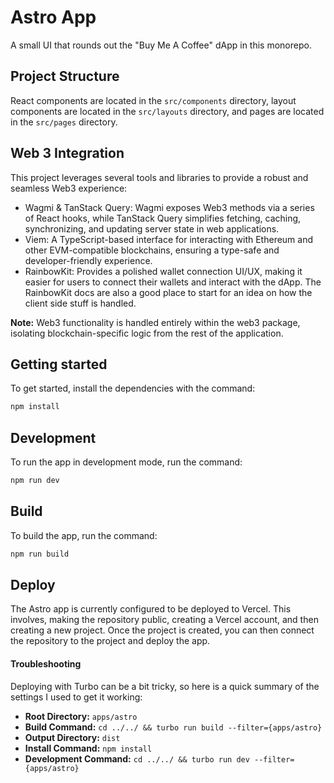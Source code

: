 # Astro App

A small UI that rounds out the "Buy Me A Coffee" dApp in this monorepo.

## Project Structure

React components are located in the `src/components` directory, layout components are located in the `src/layouts` directory, and pages are located in the `src/pages` directory.

## Web 3 Integration

This project leverages several tools and libraries to provide a robust and seamless Web3 experience:

- Wagmi & TanStack Query: Wagmi exposes Web3 methods via a series of React hooks, while TanStack Query simplifies fetching, caching, synchronizing, and updating server state in web applications.
- Viem: A TypeScript-based interface for interacting with Ethereum and other EVM-compatible blockchains, ensuring a type-safe and developer-friendly experience.
- RainbowKit: Provides a polished wallet connection UI/UX, making it easier for users to connect their wallets and interact with the dApp. The RainbowKit docs are also a good place to start for an idea on how the client side stuff is handled.

**Note:** Web3 functionality is handled entirely within the web3 package, isolating blockchain-specific logic from the rest of the application.

## Getting started

To get started, install the dependencies with the command:

```sh
npm install
```

## Development

To run the app in development mode, run the command:

```sh
npm run dev
```

## Build

To build the app, run the command:

```sh
npm run build
```

## Deploy

The Astro app is currently configured to be deployed to Vercel. This involves, making the repository public, creating a Vercel account, and then creating a new project. Once the project is created, you can then connect the repository to the project and deploy the app.

#### Troubleshooting

Deploying with Turbo can be a bit tricky, so here is a quick summary of the settings I used to get it working:

- **Root Directory:** `apps/astro`
- **Build Command:** `cd ../../ && turbo run build --filter={apps/astro}`
- **Output Directory:** `dist`
- **Install Command:** `npm install`
- **Development Command:** `cd ../../ && turbo run dev --filter={apps/astro}`
